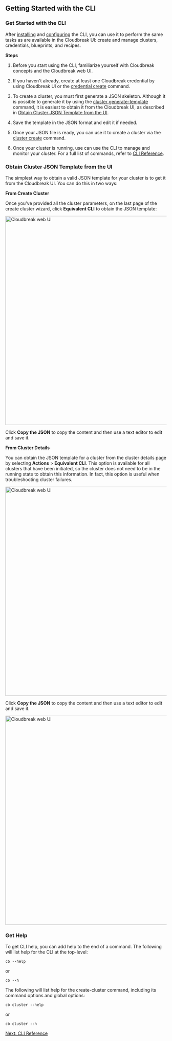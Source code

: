 
## Getting Started with the CLI   


### Get Started with the CLI 

After [installing](cli-install.md#install-the-cli) and [configuring](cli-install.md#configure-the-cli) the CLI, you can use it to perform the same tasks as are available in the Cloudbreak UI: create and manage clusters, credentials, blueprints, and recipes.

**Steps**

1. Before you start using the CLI, familiarize yourself with Cloudbreak concepts and the Cloudbreak web UI. 

2. If you haven't already, create at least one Cloudbreak credential by using Cloudbreak UI or the [credential create](cli-reference.md#credential-create) command. 

3. To create a cluster, you must first generate a JSON skeleton. Although it is possible to generate it by using the [cluster generate-template](cli-reference.md#cluster-generate-template) command, it is easiest to obtain it from the Cloudbreak UI, as described in [Obtain Cluster JSON Template from the UI](#obtain-cluster-json-template-from-the-ui).

4. Save the template in the JSON format and edit it if needed.

5. Once your JSON file is ready, you can use it to create a cluster via the [cluster create](cli-reference.md#cluster-create) command.

6. Once your cluster is running, use can use the CLI to manage and monitor your cluster. For a full list of commands, refer to [CLI Reference](cli-reference.md).    



### Obtain Cluster JSON Template from the UI

The simplest way to obtain a valid JSON template for your cluster is to get it from the Cloudbreak UI. You can do this in two ways:

**From Create Cluster**

Once you've provided all the cluster parameters, on the last page of the create cluster wizard, click **Equivalent CLI** to obtain the JSON template:

<a href="../images/cli-json-create-cluster2.png" target="_blank" title="click to enlarge"><img src="../images/cli-json-create-cluster2.png" width="650" title="Cloudbreak web UI"></a>    

Click **Copy the JSON** to copy the content and then use a text editor to edit and save it. 


**From Cluster Details**

You can obtain the JSON template for a cluster from the cluster details page by selecting **Actions** > **Equivalent CLI**. This option is available for all clusters that have been initiated, so the cluster does not need to be in the running state to obtain this information. In fact, this option is useful when troubleshooting cluster failures.  

<a href="../images/cli-json-details1.png" target="_blank" title="click to enlarge"><img src="../images/cli-json-details1.png" width="650" title="Cloudbreak web UI"></a>   

Click **Copy the JSON** to copy the content and then use a text editor to edit and save it. 

<a href="../images/cli-json-details2.png" target="_blank" title="click to enlarge"><img src="../images/cli-json-details2.png" width="650" title="Cloudbreak web UI"></a> 



### Get Help

To get CLI help, you can add help to the end of a command. The following will list help for the CLI at the top-level:

<pre><small>cb --help</small></pre>

or 

<pre><small>cb --h</small></pre>

The following will list help for the create-cluster command, including its command options and global options:

<pre><small>cb cluster --help</small></pre>

or

<pre><small>cb cluster --h</small></pre> 



<div class="next">
<a href="../cli-reference/index.html">Next: CLI Reference</a>
</div>